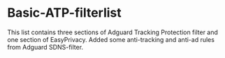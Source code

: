 # Basic-ATP-filterlist
This list contains three sections of Adguard Tracking Protection filter and one section of EasyPrivacy.
Added some anti-tracking and anti-ad rules from Adguard SDNS-filter.
